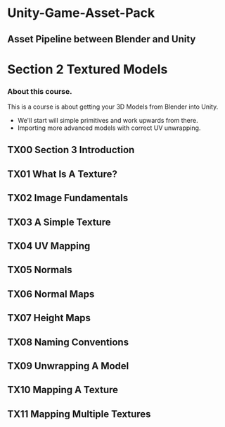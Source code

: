 # Unity-Game-Asset-Pack
## Asset Pipeline between Blender and Unity
# Section 2 Textured Models

### About this course.
This is a course is about getting your 3D Models from Blender into Unity.
- We'll start will simple primitives and work upwards from there.
- Importing more advanced models with correct UV unwrapping.

## TX00 Section 3 Introduction
## TX01 What Is A Texture?
## TX02 Image Fundamentals
## TX03 A Simple Texture
## TX04 UV Mapping
## TX05 Normals
## TX06 Normal Maps
## TX07 Height Maps
## TX08 Naming Conventions
## TX09 Unwrapping A Model
## TX10 Mapping A Texture
## TX11 Mapping Multiple Textures
